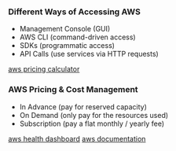 
### Different Ways of Accessing AWS
  - Management Console (GUI)
  - AWS CLI (command-driven access)
  - SDKs (programmatic access)
  - API Calls (use services via HTTP requests)

[aws pricing calculator](https://calculator.aws/)

### AWS Pricing & Cost Management
  - In Advance (pay for reserved capacity)
  - On Demand (only pay for the resources used)
  - Subscription (pay a flat monthly / yearly fee)


[aws health dashboard](https://health.console.aws.amazon.com/)
[aws documentation](https://docs.aws.amazon.com/)

